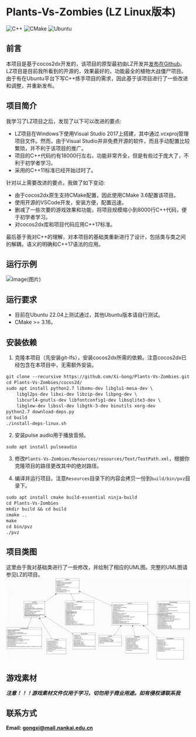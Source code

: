 # Plants-Vs-Zombies (LZ Linux版本)
![C++](https://img.shields.io/badge/language-C%2B%2B-red)
![CMake](https://img.shields.io/badge/build-CMake-blue)
![Ubuntu](https://img.shields.io/badge/Ubuntu-Tests%20Passing-brightgreen?logo=ubuntu)

## 前言 <br>
本项目是基于cocos2dx开发的，该项目的原型最初由LZ开发并[发布在Github](https://github.com/ErLinErYi/PlantsVsZombies)。LZ项目是目前我所看到的开源的，效果最好的，功能最全的植物大战僵尸项目。由于有在Ubuntu平台下写C++练手项目的需求，因此基于该项目进行了一些改进和调整，并重新发布。

## 项目简介 <br>
我学习了LZ项目之后，发现了以下可以改进的要点:
- LZ项目在Windows下使用Visual Studio 2017上搭建，其中通过.vcxproj管理项目文件。然而，由于Visual Studio并非免费开源的软件，而且手动配置比较繁琐，并不利于该项目的推广。
- 项目的C++代码约有18000行左右，功能非常齐全，但是有些过于庞大了，不利于初学者学习。
- 采用的C++11标准已经开始过时了。

针对以上需要改进的要点，我做了如下变动:
- 由于cocos2dx原生支持CMake配置，因此使用CMake 3.6配置该项目。
- 使用开源的VSCode开发，安装方便，配置迅速。
- 删减了一些次要的游戏效果和功能，将项目规模缩小到8000行C++代码，便于初学者学习。
- 对cocos2dx库和项目代码应用C++17标准。

最后基于我对C++的理解，对本项目的基础类重新进行了设计，包括类与类之间的解耦，语义的明确和C++17语法的应用。

## 运行示例
![Image(图片)](https://img-blog.csdnimg.cn/20200405101902466.png?x-oss-process=image/watermark,type_ZmFuZ3poZW5naGVpdGk,shadow_10,text_aHR0cHM6Ly9ibG9nLmNzZG4ubmV0L3FxXzQwNjMwMjQ2,size_16,color_FFFFFF,t_70)

## 运行要求
* 目前在Ubuntu 22.04上测试通过，其他Ubuntu版本请自行测试。
* CMake >= 3.16。<br>

## 安装依赖
1. 克隆本项目（先安装git-lfs），安装cocos2dx所需的依赖。注意cocos2dx已经包含在本项目中，无需额外安装。
```shell
git clone --recursive https://github.com/Xi-Gong/Plants-Vs-Zombies.git
cd Plants-Vs-Zombies/cocos2d/
sudo apt install python2.7 libxmu-dev libglu1-mesa-dev \
    libgl2ps-dev libxi-dev libzip-dev libpng-dev \
    libcurl4-gnutls-dev libfontconfig1-dev libsqlite3-dev \
    libglew-dev libssl-dev libgtk-3-dev binutils xorg-dev
python2.7 download-deps.py
cd build
./install-deps-linux.sh
```

2. 安装pulse audio用于播放音频。
```shell
sudo apt install pulseaudio
```

3. 修改`Plants-Vs-Zombies/Resources/resources/Text/TextPath.xml`，根据你克隆项目的路径更改其中的绝对路径。

4. 编译并运行项目。注意`Resources`目录下的内容会拷贝一份到`build/bin/pvz`目录下。
```shell
sudo apt install cmake build-essential ninja-build
cd Plants-Vs-Zombies
mkdir build && cd build
cmake ..
make
cd bin/pvz
./pvz
```

## 项目类图
这里由于我对基础类进行了一些修改，并绘制了相应的UML图。完整的UML图请参见LZ的项目。
![ClassDiagram](https://github.com/Xi-Gong/Plants-Vs-Zombies/blob/main/pvzBasicClassUML.png?raw=true)

## 游戏素材
***注意！！！游戏素材文件仅用于学习，切勿用于商业用途。如有侵权请联系我***

## 联系方式
**Email: gongxi@mail.nankai.edu.cn** <br>
